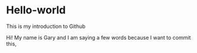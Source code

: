 # Hello-world
This is my introduction to Github

Hi! My name is Gary and I am saying a few words because I want to commit this,
